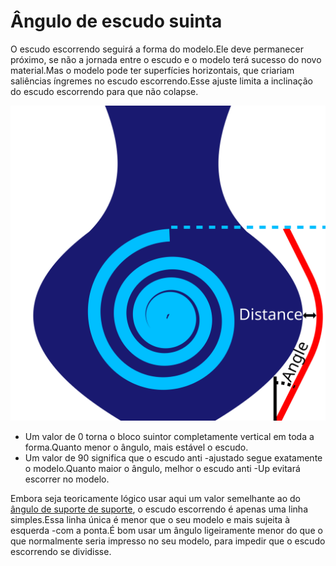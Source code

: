 Ângulo de escudo suinta
====
O escudo escorrendo seguirá a forma do modelo.Ele deve permanecer próximo, se não a jornada entre o escudo e o modelo terá sucesso do novo material.Mas o modelo pode ter superfícies horizontais, que criariam saliências íngremes no escudo escorrendo.Esse ajuste limita a inclinação do escudo escorrendo para que não colapse.

![Em vez de seguir o modelo abaixo e no topo, não é íngreme que o ângulo especificado](../images/ooze_shield.svg)

* Um valor de 0 torna o bloco suintor completamente vertical em toda a forma.Quanto menor o ângulo, mais estável o escudo.
* Um valor de 90 significa que o escudo anti -ajustado segue exatamente o modelo.Quanto maior o ângulo, melhor o escudo anti -Up evitará escorrer no modelo.

Embora seja teoricamente lógico usar aqui um valor semelhante ao do [ângulo de suporte de suporte](../Support/Support_angle.md), o escudo escorrendo é apenas uma linha simples.Essa linha única é menor que o seu modelo e mais sujeita à esquerda -com a ponta.É bom usar um ângulo ligeiramente menor do que o que normalmente seria impresso no seu modelo, para impedir que o escudo escorrendo se dividisse.